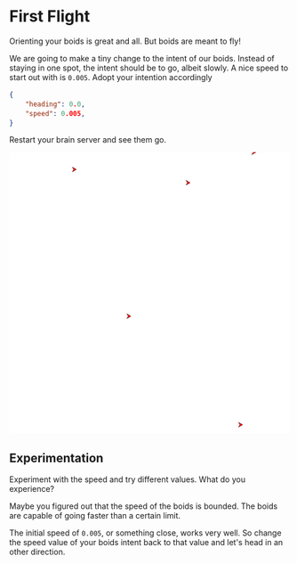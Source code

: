 # First Flight
Orienting your boids is great and all. But boids are meant to fly!

We are going to make a tiny change to the intent of our boids. Instead
of staying in one spot, the intent should be to go, albeit slowly. A nice
speed to start out with is `0.005`. Adopt your intention accordingly

```json
{
    "heading": 0.0,
    "speed": 0.005,
}
```

Restart your brain server and see them go.

![The first flight of your boids](../image/first_flight.png)

## Experimentation
Experiment with the speed and try different values. What do you experience?

Maybe you figured out that the speed of the boids is bounded. The boids are
capable of going faster than a certain limit.

The initial speed of `0.005`, or something close, works very well. So change
the speed value of your boids intent back to that value and let's head in an
other direction.